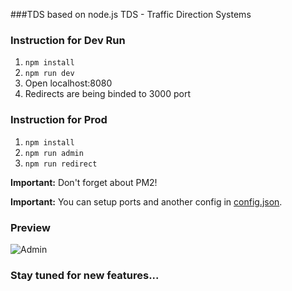 ###TDS based on node.js
TDS - Traffic Direction Systems

### Instruction for Dev Run 
1. `npm install`
2. `npm run dev`
3. Open localhost:8080
4. Redirects are being binded to 3000 port

### Instruction for Prod
1. `npm install`
2. `npm run admin`
3. `npm run redirect`

**Important:** Don't forget about PM2!

**Important:** You can setup ports and another config in [config.json](https://github.com/Slawaq/advraiden/blob/master/config.json).

### Preview
![Admin](http://i.imgur.com/XgQopYJ.png?1)

### Stay tuned for new features...